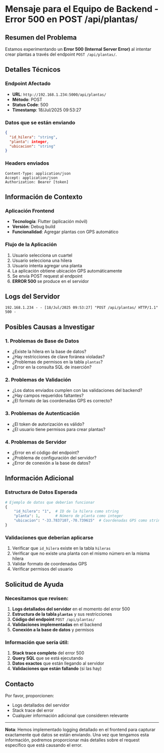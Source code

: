 # Mensaje para el Equipo de Backend - Error 500 en POST /api/plantas/

## Resumen del Problema

Estamos experimentando un **Error 500 (Internal Server Error)** al intentar crear plantas a través del endpoint `POST /api/plantas/`.

## Detalles Técnicos

### Endpoint Afectado
- **URL**: `http://192.168.1.234:5000/api/plantas/`
- **Método**: POST
- **Status Code**: 500
- **Timestamp**: 18/Jul/2025 09:53:27

### Datos que se están enviando
```json
{
  "id_hilera": "string",
  "planta": integer,
  "ubicacion": "string"
}
```

### Headers enviados
```
Content-Type: application/json
Accept: application/json
Authorization: Bearer [token]
```

## Información de Contexto

### Aplicación Frontend
- **Tecnología**: Flutter (aplicación móvil)
- **Versión**: Debug build
- **Funcionalidad**: Agregar plantas con GPS automático

### Flujo de la Aplicación
1. Usuario selecciona un cuartel
2. Usuario selecciona una hilera
3. Usuario intenta agregar una planta
4. La aplicación obtiene ubicación GPS automáticamente
5. Se envía POST request al endpoint
6. **ERROR 500** se produce en el servidor

## Logs del Servidor
```
192.168.1.234 - - [18/Jul/2025 09:53:27] "POST /api/plantas/ HTTP/1.1" 500 -
```

## Posibles Causas a Investigar

### 1. Problemas de Base de Datos
- ¿Existe la hilera en la base de datos?
- ¿Hay restricciones de clave foránea violadas?
- ¿Problemas de permisos en la tabla `plantas`?
- ¿Error en la consulta SQL de inserción?

### 2. Problemas de Validación
- ¿Los datos enviados cumplen con las validaciones del backend?
- ¿Hay campos requeridos faltantes?
- ¿El formato de las coordenadas GPS es correcto?

### 3. Problemas de Autenticación
- ¿El token de autorización es válido?
- ¿El usuario tiene permisos para crear plantas?

### 4. Problemas de Servidor
- ¿Error en el código del endpoint?
- ¿Problema de configuración del servidor?
- ¿Error de conexión a la base de datos?

## Información Adicional

### Estructura de Datos Esperada
```python
# Ejemplo de datos que deberían funcionar
{
    "id_hilera": "1",  # ID de la hilera como string
    "planta": 1,       # Número de planta como integer
    "ubicacion": "-33.7837107,-70.739615"  # Coordenadas GPS como string
}
```

### Validaciones que deberían aplicarse
1. Verificar que `id_hilera` existe en la tabla `hileras`
2. Verificar que no existe una planta con el mismo número en la misma hilera
3. Validar formato de coordenadas GPS
4. Verificar permisos del usuario

## Solicitud de Ayuda

### Necesitamos que revisen:

1. **Logs detallados del servidor** en el momento del error 500
2. **Estructura de la tabla `plantas`** y sus restricciones
3. **Código del endpoint** `POST /api/plantas/`
4. **Validaciones implementadas** en el backend
5. **Conexión a la base de datos** y permisos

### Información que sería útil:

1. **Stack trace completo** del error 500
2. **Query SQL** que se está ejecutando
3. **Datos exactos** que están llegando al servidor
4. **Validaciones que están fallando** (si las hay)

## Contacto

Por favor, proporcionen:
- Logs detallados del servidor
- Stack trace del error
- Cualquier información adicional que consideren relevante

---

**Nota**: Hemos implementado logging detallado en el frontend para capturar exactamente qué datos se están enviando. Una vez que tengamos esta información, podremos proporcionar más detalles sobre el request específico que está causando el error. 
